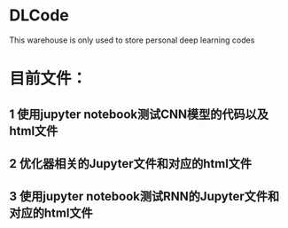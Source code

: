 # DLCode
This warehouse is only used to store personal deep learning codes 
# 目前文件：
## 1 使用jupyter notebook测试CNN模型的代码以及html文件 
## 2 优化器相关的Jupyter文件和对应的html文件
## 3 使用jupyter notebook测试RNN的Jupyter文件和对应的html文件
